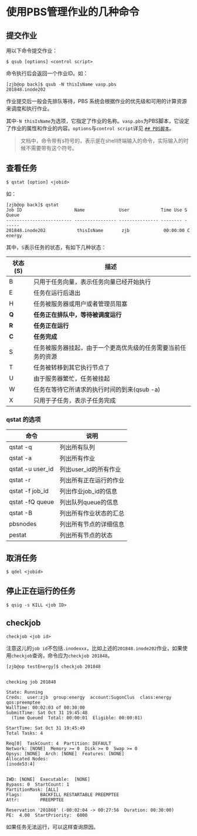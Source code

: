 # 使用PBS管理作业的几种命令

## 提交作业

用以下命令提交作业：

```shell
$ qsub [options] <control script>
```

命令执行后会返回一个作业ID。如：

```
[zjb@op back]$ qsub -N thisIsName vasp.pbs 
201848.inode202
```

作业提交后一般会先排队等待，PBS 系统会根据作业的优先级和可用的计算资源来调度和执行作业。

其中`-N thisIsName`为选项，它指定了作业的名称。`vasp.pbs`为PBS脚本，它设定了作业的属性和作业的内容。`options`与`control script`详见 [`## PBS脚本`](./PBS-script.html)。

> 文档中，命令带有`$`符号的，表示是在shell终端输入的命令，实际输入的时候不需要带有这个符号。

## 查看任务

```shell
$ qstat [option] <jobid>
```

如：

```
[zjb@op back]$ qstat
Job ID                    Name             User            Time Use S Queue
------------------------- ---------------- --------------- -------- - -----
201848.inode202            thisIsName       zjb             00:00:00 C energy         
```

其中，`S`表示任务的状态，有如下几种状态：

| 状态(S) | 描述                                                         |
| ------- | ------------------------------------------------------------ |
| B       | 只用于任务向量，表示任务向量已经开始执行                     |
| E       | 任务在运行后退出                                             |
| H       | 任务被服务器或用户或者管理员阻塞                             |
| **Q**   | **任务正在排队中，等待被调度运行**                           |
| **R**   | **任务正在运行**                                             |
| **C**   | **任务完成**                                                 |
| S       | 任务被服务器挂起，由于一个更高优先级的任务需要当前任务的资源 |
| T       | 任务被转移到其它执行节点了                                   |
| U       | 由于服务器繁忙，任务被挂起                                   |
| W       | 任务在等待它所请求的执行时间的到来(qsub -a)                  |
| X       | 只用于子任务，表示子任务完成                                 |

### qstat 的选项

| 命令             | 说明                   |
| ---------------- | ---------------------- |
| qstat -q         | 列出所有队列           |
| qstat -a         | 列出所有作业           |
| qstat -u user_id | 列出user_id的所有作业  |
| qstat -r         | 列出所有正在运行的作业 |
| qstat -f job_id  | 列出作业job_id的信息   |
| qstat -fQ queue  | 列出队列queue的信息    |
| qstat -B         | 列出所有作业状态的汇总 |
| pbsnodes         | 列出所有节点的详细信息 |
| pestat           | 列出所有节点的状态     |

## 取消任务

```shell
$ qdel <jobid>
```

## 停止正在运行的任务

```shell
$ qsig -s KILL <job ID>
```

## checkjob

```
checkjob <job id>
```

注意这儿的`job id`不包括`.inodexxx`，比如上述的`201848.inode202`作业，如果使用`checkjob`查询，命令应为`checkjob 201848`。

```
[zjb@op testEnergy]$ checkjob 201848


checking job 201848

State: Running
Creds:  user:zjb  group:energy  account:SugonClus  class:energy  qos:preemptee
WallTime: 00:02:03 of 00:30:00
SubmitTime: Sat Oct 31 19:45:48
  (Time Queued  Total: 00:00:01  Eligible: 00:00:01)

StartTime: Sat Oct 31 19:45:49
Total Tasks: 4

Req[0]  TaskCount: 4  Partition: DEFAULT
Network: [NONE]  Memory >= 0  Disk >= 0  Swap >= 0
Opsys: [NONE]  Arch: [NONE]  Features: [NONE]
Allocated Nodes:
[inode53:4]


IWD: [NONE]  Executable:  [NONE]
Bypass: 0  StartCount: 1
PartitionMask: [ALL]
Flags:       BACKFILL RESTARTABLE PREEMPTEE
Attr:        PREEMPTEE

Reservation '201868' (-00:02:04 -> 00:27:56  Duration: 00:30:00)
PE:  4.00  StartPriority:  6000
```

如果任务无法运行，可以这样查询原因。